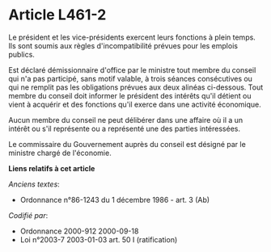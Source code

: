 # Article L461-2

Le président et les vice-présidents exercent leurs fonctions à plein temps. Ils sont soumis aux règles d'incompatibilité
prévues pour les emplois publics.

Est déclaré démissionnaire d'office par le ministre tout membre du conseil qui n'a pas participé, sans motif valable, à trois
séances consécutives ou qui ne remplit pas les obligations prévues aux deux alinéas ci-dessous. Tout membre du conseil doit
informer le président des intérêts qu'il détient ou vient à acquérir et des fonctions qu'il exerce dans une activité
économique.

Aucun membre du conseil ne peut délibérer dans une affaire où il a un intérêt ou s'il représente ou a représenté une des
parties intéressées.

Le commissaire du Gouvernement auprès du conseil est désigné par le ministre chargé de l'économie.

**Liens relatifs à cet article**

_Anciens textes_:

  - Ordonnance n°86-1243 du 1 décembre 1986 - art. 3 (Ab)

_Codifié par_:

  - Ordonnance 2000-912 2000-09-18
  - Loi n°2003-7 2003-01-03 art. 50 I (ratification)
